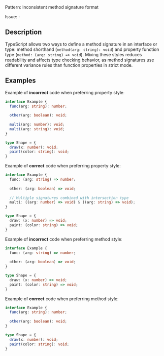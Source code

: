 Pattern: Inconsistent method signature format

Issue: -

## Description

TypeScript allows two ways to define a method signature in an interface or type: method shorthand (`method(arg: string): void`) and property function type (`method: (arg: string) => void`). Mixing these styles reduces readability and affects type checking behavior, as method signatures use different variance rules than function properties in strict mode.

## Examples

Example of **incorrect** code when preferring property style:
```ts
interface Example {
  func(arg: string): number;
  
  other(arg: boolean): void;
  
  multi(arg: number): void;
  multi(arg: string): void;
}

type Shape = {
  draw(x: number): void;
  paint(color: string): void;
}
```

Example of **correct** code when preferring property style:
```ts
interface Example {
  func: (arg: string) => number;
  
  other: (arg: boolean) => void;
  
  // Multiple signatures combined with intersection type
  multi: ((arg: number) => void) & ((arg: string) => void);
}

type Shape = {
  draw: (x: number) => void;
  paint: (color: string) => void;
}
```

Example of **incorrect** code when preferring method style:
```ts
interface Example {
  func: (arg: string) => number;
  
  other: (arg: boolean) => void;
}

type Shape = {
  draw: (x: number) => void;
  paint: (color: string) => void;
}
```

Example of **correct** code when preferring method style:
```ts
interface Example {
  func(arg: string): number;
  
  other(arg: boolean): void;
}

type Shape = {
  draw(x: number): void;
  paint(color: string): void;
}
```